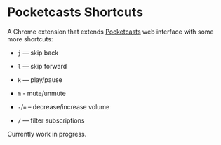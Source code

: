 # Pocketcasts Shortcuts

A Chrome extension that extends [Pocketcasts](https://play.pocketcasts.com) web interface with some more shortcuts:

- `j` — skip back

- `l` — skip forward

- `k` — play/pause

- `m` - mute/unmute

- `-`/`=` – decrease/increase volume

- `/` — filter subscriptions

Currently work in progress.

